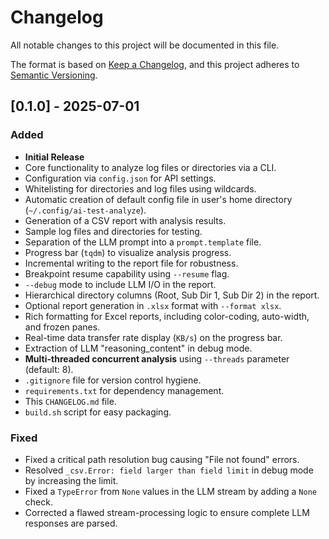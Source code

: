 # Changelog

All notable changes to this project will be documented in this file.

The format is based on [Keep a Changelog](https://keepachangelog.com/en/1.0.0/),
and this project adheres to [Semantic Versioning](https://semver.org/spec/v2.0.0.html).

## [0.1.0] - 2025-07-01

### Added
- **Initial Release**
- Core functionality to analyze log files or directories via a CLI.
- Configuration via `config.json` for API settings.
- Whitelisting for directories and log files using wildcards.
- Automatic creation of default config file in user's home directory (`~/.config/ai-test-analyze`).
- Generation of a CSV report with analysis results.
- Sample log files and directories for testing.
- Separation of the LLM prompt into a `prompt.template` file.
- Progress bar (`tqdm`) to visualize analysis progress.
- Incremental writing to the report file for robustness.
- Breakpoint resume capability using `--resume` flag.
- `--debug` mode to include LLM I/O in the report.
- Hierarchical directory columns (Root, Sub Dir 1, Sub Dir 2) in the report.
- Optional report generation in `.xlsx` format with `--format xlsx`.
- Rich formatting for Excel reports, including color-coding, auto-width, and frozen panes.
- Real-time data transfer rate display (`KB/s`) on the progress bar.
- Extraction of LLM "reasoning_content" in debug mode.
- **Multi-threaded concurrent analysis** using `--threads` parameter (default: 8).
- `.gitignore` file for version control hygiene.
- `requirements.txt` for dependency management.
- This `CHANGELOG.md` file.
- `build.sh` script for easy packaging.

### Fixed
- Fixed a critical path resolution bug causing "File not found" errors.
- Resolved `_csv.Error: field larger than field limit` in debug mode by increasing the limit.
- Fixed a `TypeError` from `None` values in the LLM stream by adding a `None` check.
- Corrected a flawed stream-processing logic to ensure complete LLM responses are parsed.
